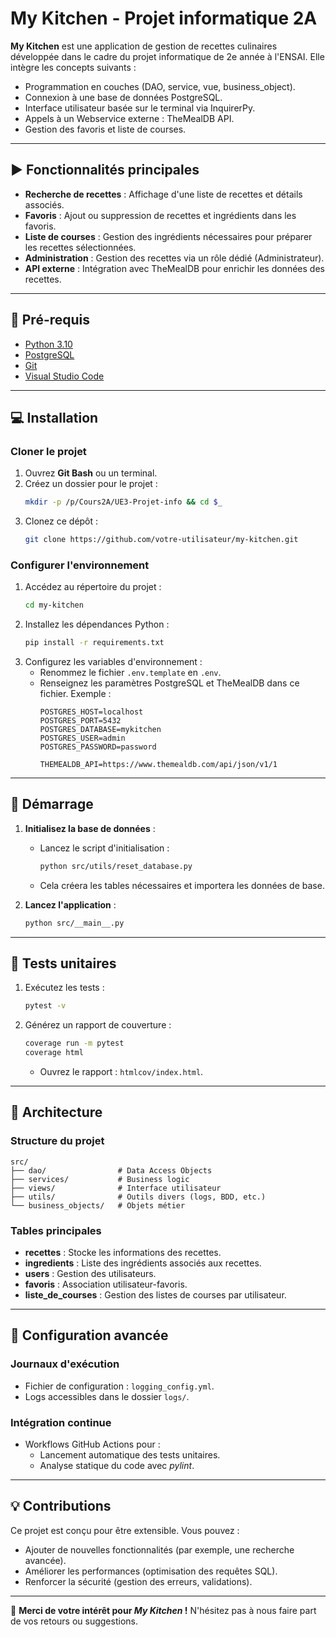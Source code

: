 # My Kitchen - Projet informatique 2A

**My Kitchen** est une application de gestion de recettes culinaires développée dans le cadre du projet informatique de 2e année à l'ENSAI. Elle intègre les concepts suivants :  

- Programmation en couches (DAO, service, vue, business_object).  
- Connexion à une base de données PostgreSQL.  
- Interface utilisateur basée sur le terminal via InquirerPy.  
- Appels à un Webservice externe : TheMealDB API.  
- Gestion des favoris et liste de courses.  

---

## :arrow_forward: Fonctionnalités principales

- **Recherche de recettes** : Affichage d'une liste de recettes et détails associés.  
- **Favoris** : Ajout ou suppression de recettes et ingrédients dans les favoris.  
- **Liste de courses** : Gestion des ingrédients nécessaires pour préparer les recettes sélectionnées.  
- **Administration** : Gestion des recettes via un rôle dédié (Administrateur).  
- **API externe** : Intégration avec TheMealDB pour enrichir les données des recettes.  

---

## :hammer: Pré-requis

- [Python 3.10](https://www.python.org/)  
- [PostgreSQL](https://www.postgresql.org/)  
- [Git](https://git-scm.com/)  
- [Visual Studio Code](https://code.visualstudio.com/)  

---

## :computer: Installation

### Cloner le projet

1. Ouvrez **Git Bash** ou un terminal.  
2. Créez un dossier pour le projet :  
   ```bash
   mkdir -p /p/Cours2A/UE3-Projet-info && cd $_
   ```  
3. Clonez ce dépôt :  
   ```bash
   git clone https://github.com/votre-utilisateur/my-kitchen.git
   ```  

### Configurer l'environnement

1. Accédez au répertoire du projet :  
   ```bash
   cd my-kitchen
   ```  
2. Installez les dépendances Python :  
   ```bash
   pip install -r requirements.txt
   ```  
3. Configurez les variables d'environnement :  
   - Renommez le fichier `.env.template` en `.env`.  
   - Renseignez les paramètres PostgreSQL et TheMealDB dans ce fichier. Exemple :  
     ```env
     POSTGRES_HOST=localhost
     POSTGRES_PORT=5432
     POSTGRES_DATABASE=mykitchen
     POSTGRES_USER=admin
     POSTGRES_PASSWORD=password

     THEMEALDB_API=https://www.themealdb.com/api/json/v1/1
     ```

---

## :rocket: Démarrage

1. **Initialisez la base de données** :  
   - Lancez le script d'initialisation :  
     ```bash
     python src/utils/reset_database.py
     ```  
   - Cela créera les tables nécessaires et importera les données de base.  

2. **Lancez l'application** :  
   ```bash
   python src/__main__.py
   ```  

---

## :wrench: Tests unitaires

1. Exécutez les tests :  
   ```bash
   pytest -v
   ```  
2. Générez un rapport de couverture :  
   ```bash
   coverage run -m pytest
   coverage html
   ```  
   - Ouvrez le rapport : `htmlcov/index.html`.

---

## :notebook_with_decorative_cover: Architecture

### Structure du projet

```plaintext
src/
├── dao/                # Data Access Objects
├── services/           # Business logic
├── views/              # Interface utilisateur
├── utils/              # Outils divers (logs, BDD, etc.)
└── business_objects/   # Objets métier
```

### Tables principales

- **recettes** : Stocke les informations des recettes.  
- **ingredients** : Liste des ingrédients associés aux recettes.  
- **users** : Gestion des utilisateurs.  
- **favoris** : Association utilisateur-favoris.  
- **liste_de_courses** : Gestion des listes de courses par utilisateur.  

---

## :page_with_curl: Configuration avancée

### Journaux d'exécution

- Fichier de configuration : `logging_config.yml`.  
- Logs accessibles dans le dossier `logs/`.  

### Intégration continue

- Workflows GitHub Actions pour :  
  - Lancement automatique des tests unitaires.  
  - Analyse statique du code avec *pylint*.  

---

## :bulb: Contributions

Ce projet est conçu pour être extensible. Vous pouvez :  
- Ajouter de nouvelles fonctionnalités (par exemple, une recherche avancée).  
- Améliorer les performances (optimisation des requêtes SQL).  
- Renforcer la sécurité (gestion des erreurs, validations).  

---  

:wave: **Merci de votre intérêt pour *My Kitchen* !** N'hésitez pas à nous faire part de vos retours ou suggestions.
